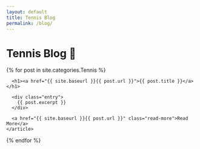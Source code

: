 ```yaml
---
layout: default
title: Tennis Blog
permalink: /blog/
---
```


# Tennis Blog 🎾

<div class="posts">
  {% for post in site.categories.Tennis %}
    <article class="post">

      <h1><a href="{{ site.baseurl }}{{ post.url }}">{{ post.title }}</a></h1>

      <div class="entry">
        {{ post.excerpt }}
      </div>

      <a href="{{ site.baseurl }}{{ post.url }}" class="read-more">Read More</a>
    </article>
  {% endfor %}
</div>